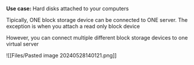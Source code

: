 **Use case:** Hard disks attached to your computers

Tipically, ONE block storage device can be connected to ONE server. The exception is when you attach a read only block device

However, you can connect multiple different block storage devices to one virtual server

![[Files/Pasted image 20240528140121.png]]
